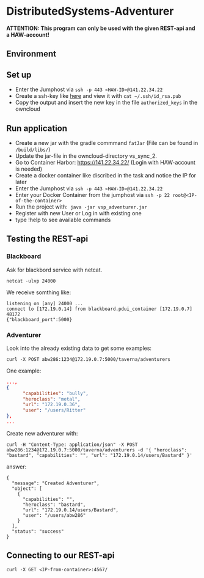 # DistributedSystems-Adventurer

**ATTENTION: This program can only be used with the given REST-api and a HAW-account!**

## Environment

## Set up

* Enter the Jumphost via `ssh -p 443 <HAW-ID>@141.22.34.22`
* Create a ssh-key like [here](https://help.github.com/articles/checking-for-existing-ssh-keys/) and view it with `cat ~/.ssh/id_rsa.pub`
* Copy the output and insert the new key in the file `authorized_keys` in the owncloud

## Run application

* Create a new jar with the gradle commmand `fatJar` (File can be found in `/build/libs/`)
* Update the jar-file in the owncloud-directory vs_sync_2.
* Go to Container Harbor: https://141.22.34.22/ (Login with HAW-account is needed)
* Create a docker container like discribed in the  task and notice the IP for later
* Enter the Jumphost via `ssh -p 443 <HAW-ID>@141.22.34.22`
* Enter your Docker Container from the jumphost via `ssh -p 22 root@<IP-of-the-container>`
* Run the project with:  `java -jar vsp_adventurer.jar`
* Register with new User or Log in with existing one
* type !help to see available commands

## Testing the REST-api

### Blackboard

Ask for blackbord service with netcat.
```
netcat -ulvp 24000
```
We receive somthing like:
```
listening on [any] 24000 ...
connect to [172.19.0.14] from blackboard.pdui_container [172.19.0.7] 48172
{"blackboard_port":5000}
```

### Adventurer

Look into the already existing data to get some examples:

```
curl -X POST abw286:1234@172.19.0.7:5000/taverna/adventurers
```
One example:
```json
...,
{
      "capabilities": "bully", 
      "heroclass": "metal", 
      "url": "172.19.0.36", 
      "user": "/users/Ritter"
},
...
```

Create new adventurer with:
```
curl -H "Content-Type: application/json" -X POST abw286:1234@172.19.0.7:5000/taverna/adventurers -d '{ "heroclass": "bastard", "capabilities": "", "url": "172.19.0.14/users/Bastard" }'
```
answer:
```
{
  "message": "Created Adventurer", 
  "object": [
    {
      "capabilities": "", 
      "heroclass": "bastard", 
      "url": "172.19.0.14/users/Bastard", 
      "user": "/users/abw286"
    }
  ], 
  "status": "success"
}
```

## Connecting to our REST-api
```
curl -X GET <IP-from-container>:4567/
```
